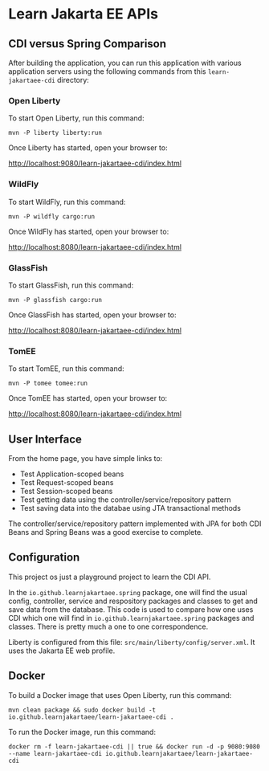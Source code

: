 Learn Jakarta EE APIs
=====================

## CDI versus Spring Comparison

After building the application, you can run this application with various application servers using 
the following commands from this `learn-jakartaee-cdi` directory:

### Open Liberty

To start Open Liberty, run this command:

```
mvn -P liberty liberty:run
```

Once Liberty has started, open your browser to:

[http://localhost:9080/learn-jakartaee-cdi/index.html](http://localhost:9080/learn-jakartaee-cdi/index.html)

### WildFly

To start WildFly, run this command:

```
mvn -P wildfly cargo:run
```

Once WildFly has started, open your browser to:

[http://localhost:8080/learn-jakartaee-cdi/index.html](http://localhost:8080/learn-jakartaee-cdi/index.html)

### GlassFish

To start GlassFish, run this command:

```
mvn -P glassfish cargo:run
```

Once GlassFish has started, open your browser to:

[http://localhost:8080/learn-jakartaee-cdi/index.html](http://localhost:8080/learn-jakartaee-cdi/index.html)

### TomEE

To start TomEE, run this command:

```
mvn -P tomee tomee:run
```

Once TomEE has started, open your browser to:

[http://localhost:8080/learn-jakartaee-cdi/index.html](http://localhost:8080/learn-jakartaee-cdi/index.html)

## User Interface

From the home page, you have simple links to:

* Test Application-scoped beans
* Test Request-scoped beans
* Test Session-scoped beans
* Test getting data using the controller/service/repository pattern
* Test saving data into the databae using JTA transactional methods

The controller/service/repository pattern implemented with JPA for both
CDI Beans and Spring Beans was a good exercise to complete.

## Configuration

This project os just a playground project to learn the CDI API.

In the `io.github.learnjakartaee.spring` package, one will find the usual config, controller,
service and respository packages and classes to get and save data from the database. This
code is used to compare how one uses CDI which one will find in `io.github.learnjakartaee.spring`
packages and classes. There is pretty much a one to one correspondence.

Liberty is configured from this file: `src/main/liberty/config/server.xml`. It uses the Jakarta EE web profile.

## Docker

To build a Docker image that uses Open Liberty, run this command:

```
mvn clean package && sudo docker build -t io.github.learnjakartaee/learn-jakartaee-cdi .
```

To run the Docker image, run this command:

```
docker rm -f learn-jakartaee-cdi || true && docker run -d -p 9080:9080 --name learn-jakartaee-cdi io.github.learnjakartaee/learn-jakartaee-cdi
```
